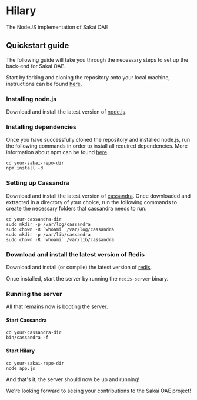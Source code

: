 # Hilary

The NodeJS implementation of Sakai OAE

## Quickstart guide

The following guide will take you through the necessary steps to set up the back-end for Sakai OAE.

Start by forking and cloning the repository onto your local machine, instructions can be found [here](https://help.github.com/articles/fork-a-repo).

### Installing node.js

Download and install the latest version of [node.js](http://nodejs.org/).

### Installing dependencies

Once you have successfully cloned the repository and installed node.js, run the following commands in order to install all required dependencies.
More information about npm can be found [here](https://npmjs.org/).

```
cd your-sakai-repo-dir
npm install -d
```

### Setting up Cassandra

Download and install the latest version of [cassandra](http://cassandra.apache.org/).
Once downloaded and extracted in a directory of your choice, run the following commands to create the necessary folders that cassandra needs to run.

```
cd your-cassandra-dir
sudo mkdir -p /var/log/cassandra
sudo chown -R `whoami` /var/log/cassandra
sudo mkdir -p /var/lib/cassandra
sudo chown -R `whoami` /var/lib/cassandra
```

### Download and install the latest version of Redis

Download and install (or compile) the latest version of [redis](http://redis.io/download).

Once installed, start the server by running the `redis-server` binary.

### Running the server

All that remains now is booting the server.

#### Start Cassandra

```
cd your-cassandra-dir
bin/cassandra -f
```

#### Start Hilary

```
cd your-sakai-repo-dir
node app.js
```

And that's it, the server should now be up and running!

We're looking forward to seeing your contributions to the Sakai OAE project!

